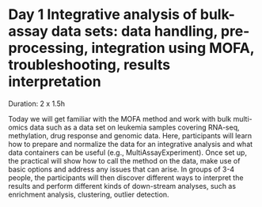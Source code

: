 # Day 1 Integrative analysis of bulk-assay data sets: data handling, pre-processing, integration using MOFA, troubleshooting, results interpretation

Duration: 2 x 1.5h

Today we will get familiar with the MOFA method and work with bulk multi-omics data such as a data set on leukemia samples covering RNA-seq, methylation, drug response and genomic data. Here, participants will learn how to prepare and normalize the data for an integrative analysis and what data containers can be useful (e.g., MultiAssayExperiment). Once set up, the practical will show how to call the method on the data, make use of basic options and address any issues that can arise. In groups of 3-4 people, the participants will then discover different ways to interpret the results and perform different kinds of down-stream analyses, such as enrichment analysis, clustering, outlier detection.